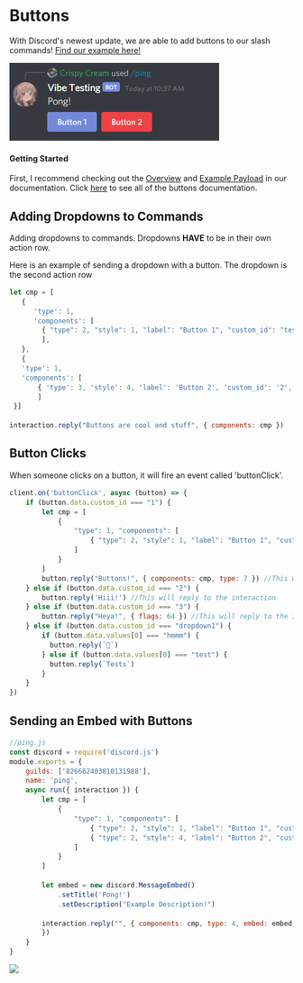 # Buttons

With Discord's newest update, we are able to add buttons to our slash commands! [Find our example here!](https://github.com/GmBodhi/shandler-buttons)

![](../../.gitbook/assets/image%20%283%29%20%282%29.png)

#### Getting Started

First, I recommend checking out the [Overview](buttons-documentation.md#overview) and [Example Payload](buttons-documentation.md#example-payload) in our documentation. Click [here](buttons-documentation.md) to see all of the buttons documentation.

## Adding Dropdowns to Commands

Adding dropdowns to commands. Dropdowns **HAVE** to be in their own action row. 

Here is an example of sending a dropdown with a button. The dropdown is the second action row

```javascript
let cmp = [
   {
      'type': 1,
      'components': [
        { "type": 2, "style": 1, "label": "Button 1", "custom_id": "testing" },
        ],
   },
   {
   'type': 1,
   'components': [
       { 'type': 3, 'style': 4, 'label': 'Button 2', 'custom_id': '2', 'options': [{ 'name': 'test', 'value': 'test', 'label': 'test' }, { 'name': 'hmm', 'value': 'hmmm', 'label': 'hmmm' },], },
       ]
 }]
                
interaction.reply("Buttons are cool and stuff", { components: cmp })
```

## Button Clicks <a id="button-clicks"></a>

When someone clicks on a button, it will fire an event called 'buttonClick'.

```javascript
client.on('buttonClick', async (button) => {
    if (button.data.custom_id === "1") {
        let cmp = [
            {
                "type": 1, "components": [
                    { "type": 2, "style": 1, "label": "Button 1", "custom_id": "3" },
                ]
            }
        ]
        button.reply("Buttons!", { components: cmp, type: 7 }) //This will edit the message and buttons.
    } else if (button.data.custom_id === "2") {
        button.reply('Hiii!') //This will reply to the interaction
    } else if (button.data.custom_id === "3") {
        button.reply("Heya!", { flags: 64 }) //This will reply to the interaction with an ephemeral message. 
    } else if (button.data.custom_id === "dropdown1") { 
        if (button.data.values[0] === "hmmm") {
          button.reply(`🤔`)
        } else if (button.data.values[0] === "test") {
          button.reply(`Tests`)
        }
    }
})
```

## Sending an Embed with Buttons <a id="sending-an-embed-with-buttons"></a>

```javascript
//ping.js
const discord = require('discord.js')
module.exports = {
    guilds: ['826662403810131988'],
    name: 'ping',
    async run({ interaction }) {
        let cmp = [
            {
                "type": 1, "components": [
                    { "type": 2, "style": 1, "label": "Button 1", "custom_id": "1" },
                    { "type": 2, "style": 4, "label": "Button 2", "custom_id": "2" }
                ]
            }
        ]

        let embed = new discord.MessageEmbed()
            .setTitle('Pong!')
            .setDescription("Example Description!")

        interaction.reply("", { components: cmp, type: 4, embed: embed, }).then(m => {
        })
    }
}
```


![](https://i.imgur.com/7SoToK5.png)
